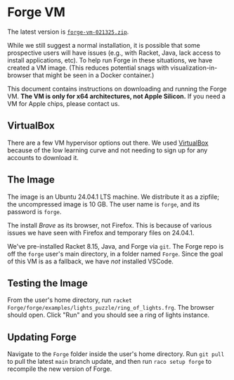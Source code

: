 # Forge VM

The latest version is [`forge-vm-021325.zip`](cs.brown.edu/~tbn/files/forge-vm-021325.zip).

While we still suggest a normal installation, it is possible that some prospective users will have issues (e.g., with Racket, Java, lack access to install applications, etc). To help run Forge in these situations, we have created a VM image. (This reduces potential snags with visualization-in-browser that might be seen in a Docker container.)

This document contains instructions on downloading and running the Forge VM. **The VM is only for x64 architectures, not Apple Silicon.** If you need a VM for Apple chips, please contact us.

## VirtualBox 

There are a few VM hypervisor options out there. We used [VirtualBox](https://www.virtualbox.org) because of the low learning curve and not needing to sign up for any accounts to download it.

## The Image 

The image is an Ubuntu 24.04.1 LTS machine. We distribute it as a zipfile; the uncompressed image is 10 GB. The user name is `forge`, and its password is `forge`. 

The install _Brave_ as its browser, not Firefox. This is because of various issues we have seen with Firefox and temporary files on 24.04.1. 

We've pre-installed Racket 8.15, Java, and Forge via `git`. The Forge repo is off the `forge` user's main directory, in a folder named `Forge`. Since the goal of this VM is as a fallback, we have _not_ installed VSCode. 

## Testing the Image 

From the user's home directory, run `racket Forge/forge/examples/lights_puzzle/ring_of_lights.frg`. The browser should open. Click "Run" and you should see a ring of lights instance. 

## Updating Forge 

Navigate to the `Forge` folder inside the user's home directory. Run `git pull` to pull the latest `main` branch update, and then run `raco setup forge` to recompile the new version of Forge. 






